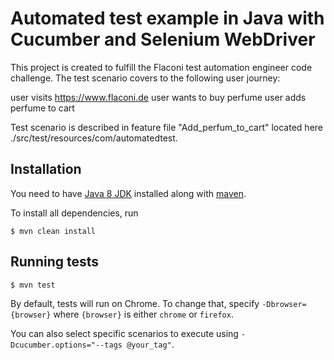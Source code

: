 # Automated test example in Java with Cucumber and Selenium WebDriver #

This project is created to fulfill the Flaconi test automation engineer code challenge.
The test scenario covers to the following user journey:

user visits https://www.flaconi.de
user wants to buy perfume
user adds perfume to cart


Test scenario is described in feature file "Add_perfum_to_cart" located here ./src/test/resources/com/automatedtest.


## Installation ##

You need to have [Java 8 JDK](https://docs.oracle.com/javase/8/docs/technotes/guides/install/install_overview.html) installed along with [maven](https://maven.apache.org/).

To install all dependencies, run

```console
$ mvn clean install
```

## Running tests ##

```console
$ mvn test
```

By default, tests will run on Chrome. To change that, specify `-Dbrowser={browser}` where `{browser}` is either `chrome` or `firefox`.

You can also select specific scenarios to execute using `-Dcucumber.options="--tags @your_tag"`.


